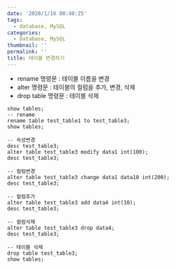 ```yaml
---
date: '2020/1/16 00:40:25'
tags:
  - database, MySQL
categories:
  - Database, MySQL
thumbnail: ''
permalink: ''
title: 테이블 변경하기
---
```


* rename 명령문 : 테이블 이름을 변경
* alter 명령문 : 테이블의 컬럼을 추가, 변경, 삭제
* drop table 명령문 : 테이블 삭제
<!-- more -->

```
show tables;
-- rename
rename table test_table1 to test_table3;
show tables;

-- 속성변경
desc test_table3;
alter table test_table3 modify data1 int(100);
desc test_table3;

-- 컬럼변경
alter table test_table3 change data1 data10 int(200);
desc test_table3;

-- 컬럼추가
alter table test_table3 add data4 int(10);
desc test_table3;

-- 컬럼삭제
alter table test_table3 drop data4;
desc test_table3;

-- 테이블 삭제
drop table test_table3;
show tables;
```






